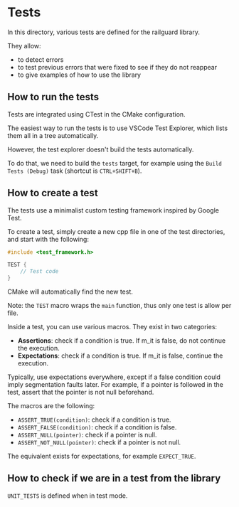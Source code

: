 # Tests

In this directory, various tests are defined for the railguard library.

They allow:
- to detect errors
- to test previous errors that were fixed to see if they do not reappear
- to give examples of how to use the library

## How to run the tests

Tests are integrated using CTest in the CMake configuration.

The easiest way to run the tests is to use VSCode Test Explorer, which lists them all in a tree automatically.

However, the test explorer doesn't build the tests automatically.

To do that, we need to build the `tests` target, for example using the `Build Tests (Debug)` task (shortcut is `CTRL+SHIFT+B`).

## How to create a test

The tests use a minimalist custom testing framework inspired by Google Test.

To create a test, simply create a new cpp file in one of the test directories,
and start with the following:

```c
#include <test_framework.h>

TEST {
    // Test code
}
```

CMake will automatically find the new test.

Note: the `TEST` macro wraps the `main` function, thus only one test is allow per file.

Inside a test, you can use various macros. They exist in two categories:
- **Assertions**: check if a condition is true. If m_it is false, do not continue the execution.
- **Expectations**: check if a condition is true. If m_it is false, continue the execution.

Typically, use expectations everywhere, except if a false condition could imply segmentation faults later.
For example, if a pointer is followed in the test, assert that the pointer is not null beforehand.

The macros are the following:
- ``ASSERT_TRUE(condition)``: check if a condition is true.
- ``ASSERT_FALSE(condition)``: check if a condition is false.
- ``ASSERT_NULL(pointer)``: check if a pointer is null.
- ``ASSERT_NOT_NULL(pointer)``: check if a pointer is not null.

The equivalent exists for expectations, for example ``EXPECT_TRUE``.

## How to check if we are in a test from the library

``UNIT_TESTS`` is defined when in test mode.